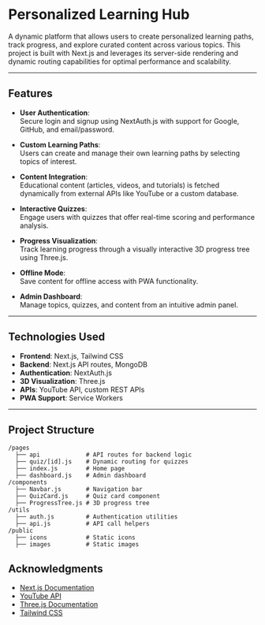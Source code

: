 

# **Personalized Learning Hub**

A dynamic platform that allows users to create personalized learning paths, track progress, and explore curated content across various topics. This project is built with Next.js and leverages its server-side rendering and dynamic routing capabilities for optimal performance and scalability.

---

## **Features**
- **User Authentication**:  
  Secure login and signup using NextAuth.js with support for Google, GitHub, and email/password.
  
- **Custom Learning Paths**:  
  Users can create and manage their own learning paths by selecting topics of interest.  

- **Content Integration**:  
  Educational content (articles, videos, and tutorials) is fetched dynamically from external APIs like YouTube or a custom database.

- **Interactive Quizzes**:  
  Engage users with quizzes that offer real-time scoring and performance analysis.

- **Progress Visualization**:  
  Track learning progress through a visually interactive 3D progress tree using Three.js.

- **Offline Mode**:  
  Save content for offline access with PWA functionality.

- **Admin Dashboard**:  
  Manage topics, quizzes, and content from an intuitive admin panel.

---

## **Technologies Used**
- **Frontend**: Next.js, Tailwind CSS
- **Backend**: Next.js API routes, MongoDB
- **Authentication**: NextAuth.js
- **3D Visualization**: Three.js
- **APIs**: YouTube API, custom REST APIs
- **PWA Support**: Service Workers

---

## **Project Structure**
```
/pages
  ├── api             # API routes for backend logic
  ├── quiz/[id].js    # Dynamic routing for quizzes
  ├── index.js        # Home page
  ├── dashboard.js    # Admin dashboard
/components
  ├── Navbar.js       # Navigation bar
  ├── QuizCard.js     # Quiz card component
  ├── ProgressTree.js # 3D progress tree
/utils
  ├── auth.js         # Authentication utilities
  ├── api.js          # API call helpers
/public
  ├── icons           # Static icons
  ├── images          # Static images
```

## **Acknowledgments**
- [Next.js Documentation](https://nextjs.org/docs)
- [YouTube API](https://developers.google.com/youtube/v3)
- [Three.js Documentation](https://threejs.org/docs/)
- [Tailwind CSS](https://tailwindcss.com/)
